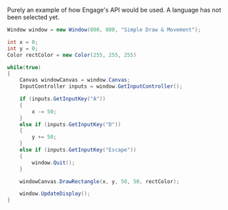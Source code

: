 Purely an example of how Engage's API would be used. A language has not been selected yet.
```cs
Window window = new Window(800, 800, "Simple Draw & Movement");

int x = 0;
int y = 0;
Color rectColor = new Color(255, 255, 255)

while(true)
{
    Canvas windowCanvas = window.Canvas;
    InputController inputs = window.GetInputController();

    if (inputs.GetInputKey("A"))
    {
        x -= 50;
    }
    else if (inputs.GetInputKey("D"))
    {
        y += 50;
    }
    else if (inputs.GetInputKey("Escape"))
    {
        window.Quit();
    }

    windowCanvas.DrawRectangle(x, y, 50, 50, rectColor);

    window.UpdateDisplay();
}

```